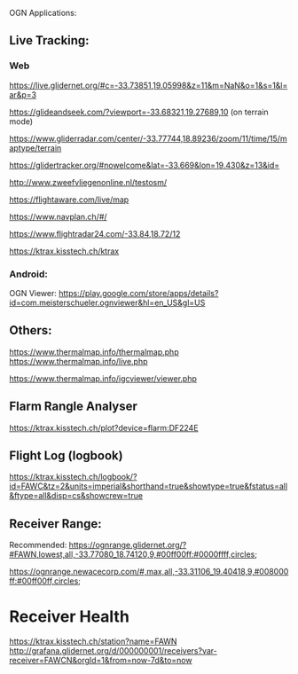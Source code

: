
OGN Applications:


## Live Tracking:

### Web

https://live.glidernet.org/#c=-33.73851,19.05998&z=11&m=NaN&o=1&s=1&l=ar&p=3

https://glideandseek.com/?viewport=-33.68321,19.27689,10
(on terrain mode)

https://www.gliderradar.com/center/-33.77744,18.89236/zoom/11/time/15/maptype/terrain

https://glidertracker.org/#nowelcome&lat=-33.669&lon=19.430&z=13&id=

http://www.zweefvliegenonline.nl/testosm/


https://flightaware.com/live/map

https://www.navplan.ch/#/

https://www.flightradar24.com/-33.84,18.72/12

https://ktrax.kisstech.ch/ktrax

### Android:

OGN Viewer:
https://play.google.com/store/apps/details?id=com.meisterschueler.ognviewer&hl=en_US&gl=US



## Others:

https://www.thermalmap.info/thermalmap.php
https://www.thermalmap.info/live.php

https://www.thermalmap.info/igcviewer/viewer.php


## Flarm Rangle Analyser
https://ktrax.kisstech.ch/plot?device=flarm:DF224E

## Flight Log (logbook)
https://ktrax.kisstech.ch/logbook/?id=FAWC&tz=2&units=imperial&shorthand=true&showtype=true&fstatus=all&ftype=all&disp=cs&showcrew=true


## Receiver Range:

Recommended:
https://ognrange.glidernet.org/?#FAWN,lowest,all,-33.77080_18.74120,9,#00ff00ff:#0000ffff,circles;

https://ognrange.newacecorp.com/#,max,all,-33.31106_19.40418,9,#008000ff:#00ff00ff,circles;

# Receiver Health

https://ktrax.kisstech.ch/station?name=FAWN
http://grafana.glidernet.org/d/000000001/receivers?var-receiver=FAWCN&orgId=1&from=now-7d&to=now

